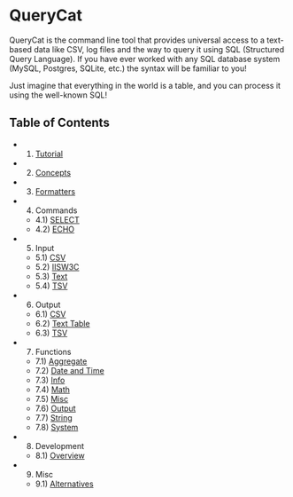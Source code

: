 # QueryCat

QueryCat is the command line tool that provides universal access to a text-based data like CSV, log files and the way to query it using SQL (Structured Query Language). If you have ever worked with any SQL database system (MySQL, Postgres, SQLite, etc.) the syntax will be familiar to you!

Just imagine that everything in the world is a table, and you can process it using the well-known SQL!

## Table of Contents

- 1) [Tutorial](tutorial)
- 2) [Concepts](concepts)
- 3) [Formatters](formatters)
- 4) Commands
    - 4.1) [SELECT](commands/select)
    - 4.2) [ECHO](commands/echo)
- 5) Input
    - 5.1) [CSV](input/csv)
    - 5.2) [IISW3C](input/iisw3c)
    - 5.3) [Text](input/text-line)
    - 5.4) [TSV](output/tsv)
- 6) Output
    - 6.1) [CSV](output/csv)
    - 6.2) [Text Table](output/text-table)
    - 6.3) [TSV](output/tsv)
- 7) Functions
    - 7.1) [Aggregate](functions/aggregate)
    - 7.2) [Date and Time](functions/datetime)
    - 7.3) [Info](functions/info)
    - 7.4) [Math](functions/math)
    - 7.5) [Misc](functions/misc)
    - 7.6) [Output](functions/output)
    - 7.7) [String](functions/string)
    - 7.8) [System](functions/system)
- 8) Development
    - 8.1) [Overview](development/overview)
- 9) Misc
    - 9.1) [Alternatives](misc/alternative-tools)
